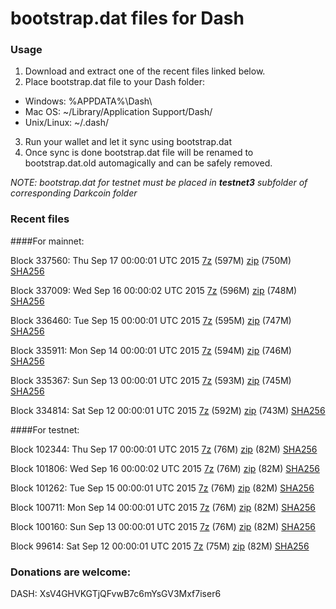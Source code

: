 # bootstrap.dat files for Dash

### Usage

1. Download and extract one of the recent files linked below.
2. Place bootstrap.dat file to your Dash folder:
 - Windows: %APPDATA%\Dash\
 - Mac OS: ~/Library/Application Support/Dash/
 - Unix/Linux: ~/.dash/
3. Run your wallet and let it sync using bootstrap.dat
4. Once sync is done bootstrap.dat file will be renamed to bootstrap.dat.old automagically and can be safely removed.

_NOTE: bootstrap.dat for testnet must be placed in **testnet3** subfolder of corresponding Darkcoin folder_

### Recent files

####For mainnet:

Block 337560: Thu Sep 17 00:00:01 UTC 2015 [7z](https://transfer.sh/z3F8Y/bootstrap.dat.20150917.7z) (597M) [zip](https://transfer.sh/1ciqFl/bootstrap.dat.20150917.zip) (750M) [SHA256](https://transfer.sh/RQghR/sha256.txt)

Block 337009: Wed Sep 16 00:00:02 UTC 2015 [7z](https://transfer.sh/yRJnx/bootstrap.dat.20150916.7z) (596M) [zip](https://transfer.sh/uoiPF/bootstrap.dat.20150916.zip) (748M) [SHA256](https://transfer.sh/NYifm/sha256.txt)

Block 336460: Tue Sep 15 00:00:01 UTC 2015 [7z](https://transfer.sh/EGVDI/bootstrap.dat.20150915.7z) (595M) [zip](https://transfer.sh/UbdwE/bootstrap.dat.20150915.zip) (747M) [SHA256](https://transfer.sh/isQGp/sha256.txt)

Block 335911: Mon Sep 14 00:00:01 UTC 2015 [7z](https://transfer.sh/a6cqm/bootstrap.dat.20150914.7z) (594M) [zip](https://transfer.sh/mLfPq/bootstrap.dat.20150914.zip) (746M) [SHA256](https://transfer.sh/1kA7C/sha256.txt)

Block 335367: Sun Sep 13 00:00:01 UTC 2015 [7z](https://transfer.sh/19Nq1g/bootstrap.dat.20150913.7z) (593M) [zip](https://transfer.sh/AdYFU/bootstrap.dat.20150913.zip) (745M) [SHA256](https://transfer.sh/15IV4J/sha256.txt)

Block 334814: Sat Sep 12 00:00:01 UTC 2015 [7z](https://transfer.sh/GdZjT/bootstrap.dat.20150912.7z) (592M) [zip](https://transfer.sh/7B6F6/bootstrap.dat.20150912.zip) (743M) [SHA256](https://transfer.sh/2oUj0/sha256.txt)

####For testnet:

Block 102344: Thu Sep 17 00:00:01 UTC 2015 [7z](https://transfer.sh/shELg/bootstrap.dat.20150917.7z) (76M) [zip](https://transfer.sh/F3YlA/bootstrap.dat.20150917.zip) (82M) [SHA256](https://transfer.sh/18pQyk/sha256.txt)

Block 101806: Wed Sep 16 00:00:02 UTC 2015 [7z](https://transfer.sh/qejXX/bootstrap.dat.20150916.7z) (76M) [zip](https://transfer.sh/URUjI/bootstrap.dat.20150916.zip) (82M) [SHA256](https://transfer.sh/edPHF/sha256.txt)

Block 101262: Tue Sep 15 00:00:01 UTC 2015 [7z](https://transfer.sh/oFxsf/bootstrap.dat.20150915.7z) (76M) [zip](https://transfer.sh/7YQHl/bootstrap.dat.20150915.zip) (82M) [SHA256](https://transfer.sh/9joCK/sha256.txt)

Block 100711: Mon Sep 14 00:00:01 UTC 2015 [7z](https://transfer.sh/CF9Z2/bootstrap.dat.20150914.7z) (76M) [zip](https://transfer.sh/1f3JyB/bootstrap.dat.20150914.zip) (82M) [SHA256](https://transfer.sh/KIjar/sha256.txt)

Block 100160: Sun Sep 13 00:00:01 UTC 2015 [7z](https://transfer.sh/TkEXa/bootstrap.dat.20150913.7z) (76M) [zip](https://transfer.sh/16Afwa/bootstrap.dat.20150913.zip) (82M) [SHA256](https://transfer.sh/Unkpn/sha256.txt)

Block 99614: Sat Sep 12 00:00:01 UTC 2015 [7z](https://transfer.sh/xJZ9z/bootstrap.dat.20150912.7z) (75M) [zip](https://transfer.sh/dxT7Z/bootstrap.dat.20150912.zip) (82M) [SHA256](https://transfer.sh/CbXsT/sha256.txt)

### Donations are welcome:

DASH: XsV4GHVKGTjQFvwB7c6mYsGV3Mxf7iser6
